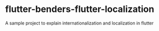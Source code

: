 # flutter-benders-flutter-localization
A sample project to explain internationalization and localization in flutter
